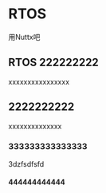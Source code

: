# RTOS

用Nuttx吧

## RTOS 222222222
xxxxxxxxxxxxxxxx
## 2222222222
xxxxxxxxxxxxxx


### 333333333333333 


3dzfsdfsfd


#### 444444444444